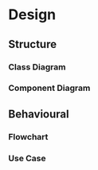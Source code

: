 # Design

## Structure
### Class Diagram
### Component Diagram

## Behavioural
### Flowchart
### Use Case

